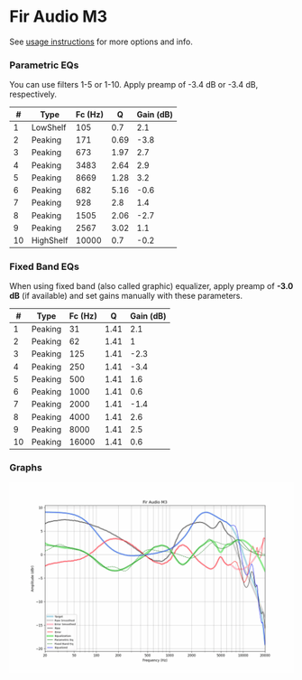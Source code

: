 # Fir Audio M3
See [usage instructions](https://github.com/jaakkopasanen/AutoEq#usage) for more options and info.

### Parametric EQs
You can use filters 1-5 or 1-10. Apply preamp of -3.4 dB or -3.4 dB, respectively.

|   # | Type      |   Fc (Hz) |    Q |   Gain (dB) |
|-----|-----------|-----------|------|-------------|
|   1 | LowShelf  |       105 | 0.7  |         2.1 |
|   2 | Peaking   |       171 | 0.69 |        -3.8 |
|   3 | Peaking   |       673 | 1.97 |         2.7 |
|   4 | Peaking   |      3483 | 2.64 |         2.9 |
|   5 | Peaking   |      8669 | 1.28 |         3.2 |
|   6 | Peaking   |       682 | 5.16 |        -0.6 |
|   7 | Peaking   |       928 | 2.8  |         1.4 |
|   8 | Peaking   |      1505 | 2.06 |        -2.7 |
|   9 | Peaking   |      2567 | 3.02 |         1.1 |
|  10 | HighShelf |     10000 | 0.7  |        -0.2 |

### Fixed Band EQs
When using fixed band (also called graphic) equalizer, apply preamp of **-3.0 dB** (if available) and set gains manually with these parameters.

|   # | Type    |   Fc (Hz) |    Q |   Gain (dB) |
|-----|---------|-----------|------|-------------|
|   1 | Peaking |        31 | 1.41 |         2.1 |
|   2 | Peaking |        62 | 1.41 |         1   |
|   3 | Peaking |       125 | 1.41 |        -2.3 |
|   4 | Peaking |       250 | 1.41 |        -3.4 |
|   5 | Peaking |       500 | 1.41 |         1.6 |
|   6 | Peaking |      1000 | 1.41 |         0.6 |
|   7 | Peaking |      2000 | 1.41 |        -1.4 |
|   8 | Peaking |      4000 | 1.41 |         2.6 |
|   9 | Peaking |      8000 | 1.41 |         2.5 |
|  10 | Peaking |     16000 | 1.41 |         0.6 |

### Graphs
![](./Fir%20Audio%20M3.png)

